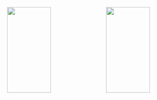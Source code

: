 <!---
eugene-serb/eugene-serb is a ✨ special ✨ repository because its `README.md` (this file) appears on your GitHub profile.
You can click the Preview link to take a look at your changes.
--->

<div align="center">
  <img width="45%" height="200em" src="https://github-readme-stats.vercel.app/api?username=eugene-serb&count_private=true&theme=default&show_icons=true" />
  <img width="45%" height="200em" src="https://github-readme-stats.vercel.app/api/top-langs/?username=eugene-serb&langs_count=4&layout=compact" />
</div>
